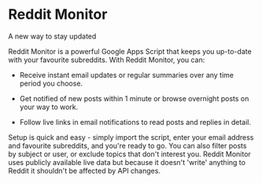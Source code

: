 # Reddit Monitor

A new way to stay updated

Reddit Monitor is a powerful Google Apps Script that keeps you up-to-date with your favourite subreddits. With Reddit Monitor, you can:

- Receive instant email updates or regular summaries over any time period you choose.

- Get notified of new posts within 1 minute or browse overnight posts on your way to work.

- Follow live links in email notifications to read posts and replies in detail.

Setup is quick and easy - simply import the script, enter your email address and favourite subreddits, and you're ready to go. You can also filter posts by subject or user, or exclude topics that don't interest you. Reddit Monitor uses publicly available live data but because it doesn't 'write' anything to Reddit it shouldn't be affected by API changes.

